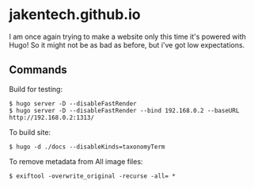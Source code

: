# jakentech.github.io
I am once again trying to make a website only this time it's powered with Hugo! So it might not be as bad as before, but i've got low expectations.

## Commands
Build for testing:
```console
$ hugo server -D --disableFastRender
$ hugo server -D --disableFastRender --bind 192.168.0.2 --baseURL http://192.168.0.2:1313/
```

To build site:
```console
$ hugo -d ./docs --disableKinds=taxonomyTerm
```

To remove metadata from All image files:
```console
$ exiftool -overwrite_original -recurse -all= *
```

<!-- ## To do:
-   Implement a dark mode -> Done, it will probably need some adjusting over time
-   Get Good -->